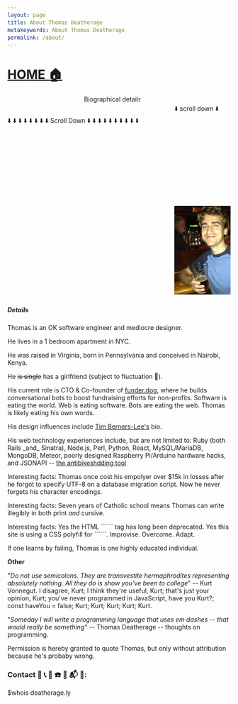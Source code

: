 ```yaml
---
layout: page
title: About Thomas Deatherage
metakeywords: About Thomas Deatherage
permalink: /about/
---
```

<blink><h1><a href="/">HOME 🏠 </a></h1></blink>
<div style="width:300px;"><marquee>Biographical details about Thomas Deatherage</marquee></div>
<marquee>⬇️  scroll down ⬇️</marquee>
<blink>⬇️ ⬇️ ⬇️ ⬇️ ⬇️ ⬇️ ⬇️ ⬇️ Scroll Down ⬇️ ⬇️ ⬇️ ⬇️ ⬇️ ⬇️ ⬇️ ⬇️ ⬇️ ⬇️ </blink>
<div>
  <marquee>
    <img src="/images/avatar.jpg" />
    <img height="200" src="/images/twitter.jpeg" />
    <img height="200" width="200" src="/images/pic_with_chin.jpg" />
    <img height="200" width="200" src="/images/cancun.jpg" />
    <img height="200" width="200" src="/images/core4.jpg" />
    <img height="200" width="200" src="/images/ugly_sweater.jpg" />
    <img height="200" width="200" src="/images/sox.jpg" />
    <img height="200" width="200" src="/images/chin_again.jpg" />
    <img height="200" width="200" src="/images/indiana.jpeg" />
    <img height="200" width="200" src="/images/chin_once_more.jpg" />
    <img height="200" width="200" src="/images/tini_time.jpg" />
    <img src="/images/carb_loading.jpg" />
    <img height="200" width="200" src="/images/tri.jpg" />
    <img height="200" width="200" src="/images/tri_2.jpg" />
    <img height="200" width="200" src="/images/chess.jpg" />
    <img height="200" width="200" src="/images/beach.jpg" />
    <img height="200" width="200" src="/images/shoes.jpg" />
    <img height="200" width="200" src="/images/diary.jpg" />
    <img width="200" src="/images/james_river_with_donnie.jpg" />
    <img width="200" src="/images/san_fran_peaks.jpg" />
    <img width="200" src="/images/solas.jpg" />
    <img width="200" src="/images/selfie.jpg" />
    <img width="200" src="/images/26bday.jpg" />
    <img width="200" src="/images/bears.jpg" />
    <img width="200" src="/images/mexico.jpg" />
    <img width="200" src="/images/mexico2.jpg" />
    <img width="200" src="/images/he-man.jpg" />
    <img width="200" src="/images/cali_coast.jpg" />
    <img width="200" src="/images/ugly_sweater.png" />
    <img width="200" src="/images/elyssa_and_me.jpg" />
    <img width="200" src="/images/pufferfish.jpg" />
    <img width="200" src="/images/barcelona.jpg" />
    <img width="200" src="/images/mexico3.png" />
  </marquee>
</div>

<h5><blink>Details</blink></h5>
<p>Thomas is an OK software engineer and mediocre designer. </p>
<p>He lives in a 1 bedroom apartment in NYC.</p>
<p>He was raised in Virginia, born in Pennsylvania and conceived in Nairobi, Kenya.</p>
<p>He <span style="text-decoration: line-through;">is single</span> has a girlfriend (subject to fluctuation 🙁).</p>
<p>His current role is CTO & Co-founder of <a href="https://funder.dog/">funder.dog</a>, where he builds conversational bots to boost fundraising efforts for non-profits. Software is eating the world. Web is eating software. Bots are eating the web. Thomas is likely eating his own words.</p>
<p>His design influences include <a href="https://www.w3.org/People/Berners-Lee/">Tim Berners-Lee's</a> bio.</p>
<p>His web technology experiences include, but are not limited to: Ruby (both Rails _and_ Sinatra), Node.js, Perl, Python, React, MySQL/MariaDB, MongoDB, Meteor, poorly designed Raspberry Pi/Arduino hardware hacks, and JSONAPI -- <a href="http://jsonapi.org/">the antibikeshdding tool</a></p>
<p>Interesting facts: Thomas once cost his empolyer over $15k in losses after he forgot to specify UTF-8 on a database migration script. Now he never forgets his character encodings. </p>
<p>Interesting facts: Seven years of Catholic school means Thomas can write illegibly in both print <i>and</i> cursive.</p>
Interesting facts: Yes the HTML ```<blink>``` tag has long been deprecated. Yes this site is using a CSS polyfill for ```<blink>```. Improvise. Overcome. Adapt.
<p>If one learns by failing, Thomas is one highly educated individual.</p>
<p><b>Other</b></p>
<p>"<i>Do not use semicolons. They are transvestite hermaphrodites representing absolutely nothing. All they do is show you've been to college</i>" -- Kurt Vonnegut. I disagree, Kurt; I think they're useful, Kurt; that's just your opinion, Kurt; you've never programmed in JavaScript, have you Kurt?; const haveYou = false; Kurt; Kurt; Kurt; Kurt; Kurt.</p>
<p>"<i>Someday I will write a programming language that uses em dashes -- that would really be something</i>" -- Thomas Deatherage -- thoughts on programming.</p>
<p>Permission is hereby granted to quote Thomas, but only without attribution because he's probaby wrong.</p>


<blink>
<h3>Contact 📩  📞  📨  ☎️  📱  📬  📧:</h3>
$whois deatherage.ly
</blink>
